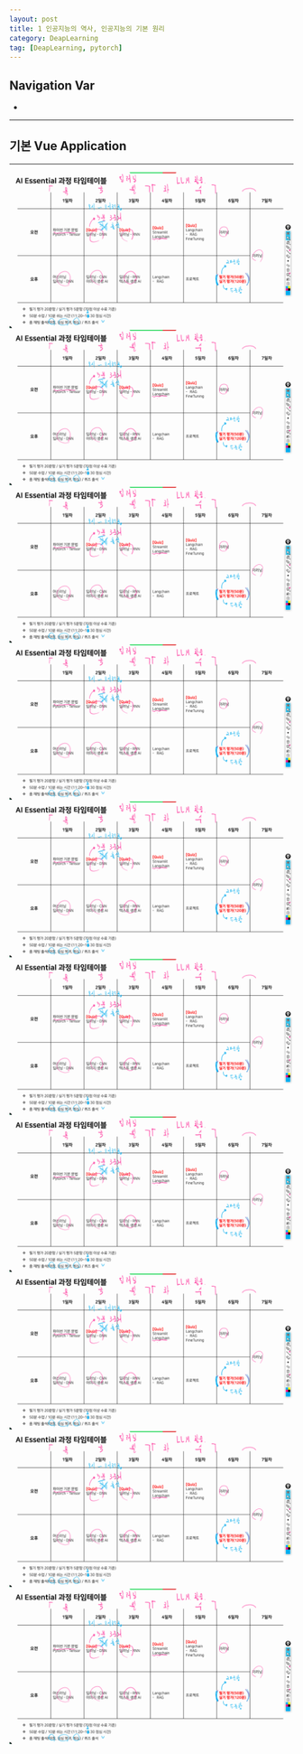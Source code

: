 ```yaml
---
layout: post
title: 1 인공지능의 역사, 인공지능의 기본 원리
category: DeapLearning
tag: [DeapLearning, pytorch]
---
```


## Navigation Var

- **[]()**

---

## 기본 Vue Application

---

<img src="/public/img/PyTorch/lec1/1.png">
<img src="/public/img/PyTorch/lec1/1.png">
<img src="/public/img/PyTorch/lec1/1.png">
<img src="/public/img/PyTorch/lec1/1.png">
<img src="/public/img/PyTorch/lec1/1.png">
<img src="/public/img/PyTorch/lec1/1.png">
<img src="/public/img/PyTorch/lec1/1.png">
<img src="/public/img/PyTorch/lec1/1.png">
<img src="/public/img/PyTorch/lec1/1.png">
<img src="/public/img/PyTorch/lec1/1.png">
